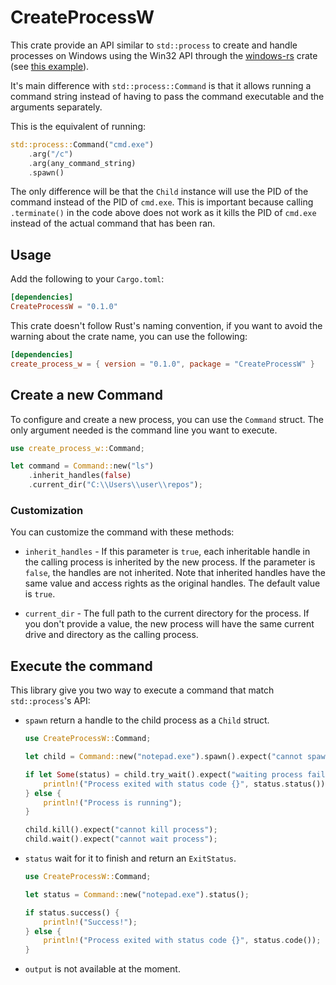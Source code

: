 # CreateProcessW

This crate provide an API similar to `std::process` to create and handle
processes on Windows using the Win32 API through the [windows-rs][windows-rs]
crate (see [this example][creating-processes]).

It's main difference with `std::process::Command` is that it allows running a
command string instead of having to pass the command executable and the
arguments separately.

This is the equivalent of running:

```rust
std::process::Command("cmd.exe")
    .arg("/c")
    .arg(any_command_string)
    .spawn()
```

The only difference will be that the `Child` instance will use the PID of the
command instead of the PID of `cmd.exe`. This is important because calling
`.terminate()` in the code above does not work as it kills the PID of `cmd.exe`
instead of the actual command that has been ran.

## Usage

Add the following to your `Cargo.toml`:

```toml
[dependencies]
CreateProcessW = "0.1.0"
```

This crate doesn't follow Rust's naming convention, if you want to avoid the
warning about the crate name, you can use the following:

```toml
[dependencies]
create_process_w = { version = "0.1.0", package = "CreateProcessW" }
```

## Create a new Command

To configure and create a new process, you can use the `Command` struct. The
only argument needed is the command line you want to execute.

```rust
use create_process_w::Command;

let command = Command::new("ls")
    .inherit_handles(false)
    .current_dir("C:\\Users\\user\\repos");
```

### Customization

You can customize the command with these methods:

* `inherit_handles` - If this parameter is `true`, each inheritable handle in the
    calling process is inherited by the new process. If the parameter is
    `false`, the handles are not inherited. Note that inherited handles have the
    same value and access rights as the original handles. The default value is
    `true`.

* `current_dir` - The full path to the current directory for the process. If you
    don't provide a value, the new process will have the same current drive and
    directory as the calling process.

## Execute the command

This library give you two way to execute a command that match `std::process`'s
API:

* `spawn` return a handle to the child process as a `Child` struct.
    ```rust
    use CreateProcessW::Command;

    let child = Command::new("notepad.exe").spawn().expect("cannot spawn notepad");

    if let Some(status) = child.try_wait().expect("waiting process failed") {
        println!("Process exited with status code {}", status.status());
    } else {
        println!("Process is running");
    }

    child.kill().expect("cannot kill process");
    child.wait().expect("cannot wait process");
    ```
* `status` wait for it to finish and return an `ExitStatus`.
    ```rust
    use CreateProcessW::Command;

    let status = Command::new("notepad.exe").status();

    if status.success() {
        println!("Success!");
    } else {
        println!("Process exited with status code {}", status.code());
    }
    ```
* `output` is not available at the moment.

[windows-rs]: https://github.com/microsoft/windows-rs
[creating-processes]: https://docs.microsoft.com/en-us/windows/win32/procthread/creating-processes
